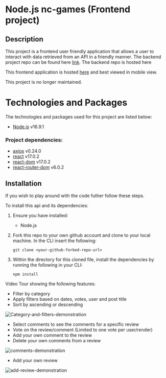 # Node.js nc-games (Frontend project)

## Description

This project is a frontend user friendly application that allows a user to interact with data retrieved from an API in a friendly manner. The backend project repo can be found here [link](https://github.com/WillWatkins/JS-Backend-project). The backend repo is hosted here

This frontend application is hosted [here](https://will-nc-games.netlify.app) and best viewed in mobile view.

This project is no longer maintained.

# Technologies and Packages

The technologies and packages used for this project are listed below:

- [Node.js](https://nodejs.org/en/) v16.9.1

### Project dependencies:

- [axios](https://www.npmjs.com/package/axios) v0.24.0
- [react](https://reactjs.org) v17.0.2
- [react-dom](https://reactjs.org/docs/react-dom.html) v17.0.2
- [react-router-dom](https://v5.reactrouter.com/web/guides/quick-start) v6.0.2

## Installation

If you wish to play around with the code futher follow these steps.

To install this api and its dependencies:

1.  Ensure you have installed:
    - Node.js
2.  Fork this repo to your own github account and clone to your local machine. In the CLI insert the following:

        git clone <your-github-forked-repo-url>

3.  Within the directory for this cloned file, install the dependencies by running the following in your CLI:

        npm install

Video Tour showing the following features:

- Filter by category
- Apply filters based on dates, votes, user and post title
- Sort by ascending or descending

![Category-and-filters-demonstration](https://github.com/WillWatkins/front-end-project/blob/main/gifs/catgegoryFilters.gif)

- Select comments to see the comments for a specific review
- Vote on the review/comment (Limited to one vote per user/render)
- Add your own comment to the review
- Delete your own comments from a review

![comments-demonstration](https://github.com/WillWatkins/front-end-project/blob/main/gifs/comments.gif)

- Add your own review

![add-review-demonstration](https://github.com/WillWatkins/front-end-project/blob/main/gifs/reviews.gif)
